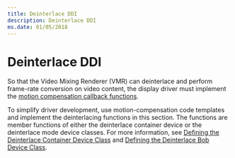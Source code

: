 ```yaml
---
title: Deinterlace DDI
description: Deinterlace DDI
ms.date: 01/05/2018
---
```


# Deinterlace DDI

So that the Video Mixing Renderer (VMR) can deinterlace and perform frame-rate conversion on video content, the display driver must implement the [motion compensation callback functions](./motion-compensation-callbacks.md).

To simplify driver development, use motion-compensation code templates and implement the deinterlacing functions in this section. The functions are member functions of either the deinterlace container device or the deinterlace mode device classes. For more information, see [Defining the Deinterlace Container Device Class](./defining-the-deinterlace-container-device-class.md) and [Defining the Deinterlace Bob Device Class](./defining-the-deinterlace-bob-device-class.md).
